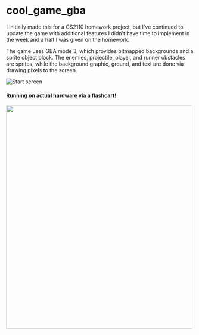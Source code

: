 # cool_game_gba
I initially made this for a CS2110 homework project, but I've continued to update the game with additional features I didn't have time to implement in the week and a half I was given on the homework.

The game uses GBA mode 3, which provides bitmapped backgrounds and a sprite object block. The enemies, projectile, player, and runner obstacles are sprites, while the background graphic, ground, and text are done via drawing pixels to the screen.

![Start screen](http://i.imgur.com/BAm4onC.png)

#### Running on actual hardware via a flashcart!
<img src="https://lh3.googleusercontent.com/e5oYCnQQTedsPBRn8zoXwi13GjDWHWlRfwzxkCCWbPSMvuaRGA9r59CLtqfESWmhO53x97ig22BomBM9ThHwRaWFE4J7Fy5_yVI0cGDbSGuYfnhymsfDBcosjQokm8a39E-nOvitx79jwcMhlxg1OcgDy1-htRPj4TXmxgfHG9i8On-E5C_-b-xiGE63oGHoBMuJTz1tO5PuidI9le2Mi3vT2Guij9l6eSynkisbsWWtyImC2s3YXEXFsMeG0SIccVHblusTjuLudqFMJf2uyPu2byJaMV_-8iAyuzr20n1Zks2kkoRwqgmn9V1bBdI_9nm4Sy_urlbvnRemKmhFKv-jZp_H7Wr6PkWoE3fojlhBr6LQW23zySX2-vlUsAV-bRAi8uYZnC4aYVRKITtiG62Oc0PrHU7oU_TZhB-DWH3R79op2pb9WArvBAGHoL4tXRDR_xHOcXUreCmPOrSwQnKmmRE3fe1MdeU9zr44rEHY1JOETCsj1kKHzrxOmZk2uhc_5k593ppTRD1UVrOpv3JGknK3Lz0UjLxxGwpe6euAvl3FR5Qc6z1XCz7toapqs46npnmgL1hG-M5bxYOvXiEVHuDNxOAMmhPBfA_RzTV0NMr13w=w687-h915-no" width=500 height=600>

